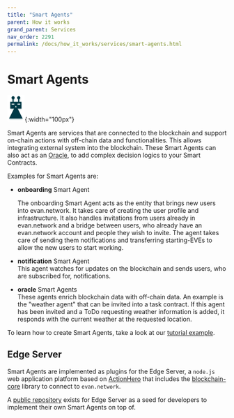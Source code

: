 ```yaml
---
title: "Smart Agents"
parent: How it works
grand_parent: Services
nav_order: 2291
permalink: /docs/how_it_works/services/smart-agents.html
---
```



# Smart Agents

![Smart Agent](/docs/2000_how_it_works/img/smart_agent.png){:width="100px"}

Smart Agents are services that are connected to the blockchain and support on-chain actions with off-chain data and functionalities. This allows integrating external system into the blockchain. These Smart Agents can also act as an [Oracle](https://cointelegraph.com/explained/blockchain-oracles-explained), to add complex decision logics to your Smart Contracts.

Examples for Smart Agents are:
- **onboarding** Smart Agent<br>

  The onboarding Smart Agent acts as the entity that brings new users into evan.network. It takes care of creating the user profile and infrastructure. It also handles invitations from users already in evan.network and a bridge between users, who already have an evan.network account and people they wish to invite. The agent takes care of sending them notifications and transferring starting-EVEs to allow the new users to start working.<br>

- **notification** Smart Agent<br>
  This agent watches for updates on the blockchain and sends users, who are subscribed for, notifications.
- **oracle** Smart Agents<br>
  These agents enrich blockchain data with off-chain data. An example is the "weather agent" that can be invited into a task contract. If this agent has been invited and a ToDo requesting weather information is added, it responds with the current weather at the requested location.

To learn how to create Smart Agents, take a look at our [tutorial example](/docs/developers/hello-agent.html).

## Edge Server
Smart Agents are implemented as plugins for the Edge Server, a `node.js` web application platform based on [ActionHero](http://actionherojs.com) that includes the [blockchain-core](/docs/developers/api.html) library to connect to `evan.network`.

A [public repository](https://github.com/evannetwork/edge-server-seed) exists for Edge Server as a seed for developers to implement their own Smart Agents on top of.
